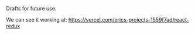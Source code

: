 Drafts for future use.

We can see it working at: https://vercel.com/erics-projects-1559f7ad/react-redux